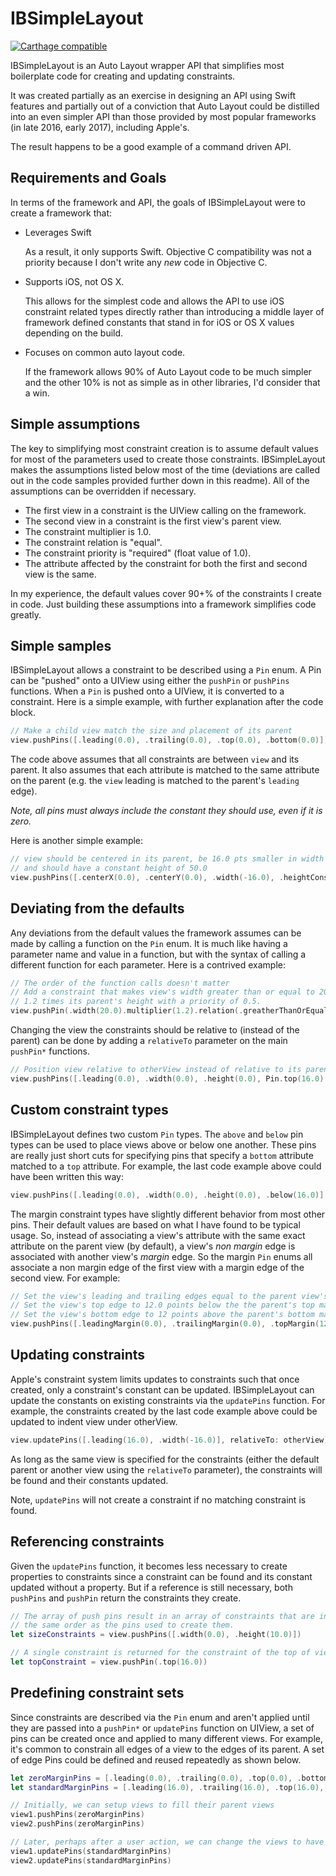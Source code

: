 # IBSimpleLayout

[![Carthage compatible](https://img.shields.io/badge/Carthage-compatible-4BC51D.svg?style=flat)](https://github.com/Carthage/Carthage)

IBSimpleLayout is an Auto Layout wrapper API that simplifies most boilerplate code for creating and updating constraints.

It was created partially as an exercise in designing an API using Swift features and partially out of a conviction that Auto Layout could be distilled into an even simpler API than those provided by most popular frameworks (in late 2016, early 2017), including Apple's.

The result happens to be a good example of a command driven API.

## Requirements and Goals

In terms of the framework and API, the goals of IBSimpleLayout were to create a framework that:
- Leverages Swift

  As a result, it only supports Swift. Objective C compatibility was not a priority because I don't write any *new* code in Objective C.
    
- Supports iOS, not OS X.
  
  This allows for the simplest code and allows the API to use iOS constraint related types directly rather than introducing a middle layer of framework defined constants that stand in for iOS or OS X values depending on the build.
  
- Focuses on common auto layout code.
  
  If the framework allows 90% of Auto Layout code to be much simpler and the other 10% is not as simple as in other libraries, I'd consider that a win.
  
## Simple assumptions
  
The key to simplifying most constraint creation is to assume default values for most of the parameters used to create those constraints.
IBSimpleLayout makes the assumptions listed below most of the time (deviations are called out in the code samples provided further down in this readme).
All of the assumptions can be overridden if necessary.
  
- The first view in a constraint is the UIView calling on the framework.
- The second view in a constraint is the first view's parent view.
- The constraint multiplier is 1.0.
- The constraint relation is "equal".
- The constraint priority is "required" (float value of 1.0).
- The attribute affected by the constraint for both the first and second view is the same.
  
In my experience, the default values cover 90+% of the constraints I create in code. Just building these assumptions into a framework
simplifies code greatly.

## Simple samples

IBSimpleLayout allows a constraint to be described using a `Pin` enum. A Pin can be "pushed" onto a UIView using either the `pushPin` or `pushPins` functions. When a `Pin` is pushed onto a UIView, it is converted to a constraint. Here is a simple example, with further explanation after the code block.

```swift
// Make a child view match the size and placement of its parent
view.pushPins([.leading(0.0), .trailing(0.0), .top(0.0), .bottom(0.0)])
```

The code above assumes that all constraints are between `view` and its parent. It also assumes that each attribute is matched to the same attribute on the parent (e.g. the `view` leading is matched to the parent's `leading` edge).

*Note, all pins must always include the constant they should use, even if it is zero.*

Here is another simple example:

```swift
// view should be centered in its parent, be 16.0 pts smaller in width than its parent, 
// and should have a constant height of 50.0
view.pushPins([.centerX(0.0), .centerY(0.0), .width(-16.0), .heightConstant(50.0)])
```

## Deviating from the defaults

Any deviations from the default values the framework assumes can be made by calling a function on the `Pin` enum. It is much like having a parameter name and value in a function, but with the syntax of calling a different function for each parameter. Here is a contrived example:

```swift
// The order of the function calls doesn't matter
// Add a constraint that makes view's width greater than or equal to 20.0 pts wider than 
// 1.2 times its parent's height with a priority of 0.5.
view.pushPin(.width(20.0).multiplier(1.2).relation(.greatherThanOrEqual).toAttribute(.height).priority(0.5))
```

Changing the view the constraints should be relative to (instead of the parent) can be done by adding a `relativeTo` parameter on the main `pushPin*` functions.

```swift
// Position view relative to otherView instead of relative to its parent view
view.pushPins([.leading(0.0), .width(0.0), .height(0.0), Pin.top(16.0).toAttribute(.bottom)], relativeTo: otherView)
```

## Custom constraint types

IBSimpleLayout defines two custom `Pin` types. The `above` and `below` pin types can be used to place views above or below one another. These pins are really just short cuts for specifying pins that specify a `bottom` attribute matched to a `top` attribute. For example, the last code example above could have been written this way:

```swift
view.pushPins([.leading(0.0), .width(0.0), .height(0.0), .below(16.0)], relativeTo: otherView)
```

The margin constraint types have slightly different behavior from most other pins. Their default values are based on what I have found to be typical usage. So, instead of associating a view's attribute with the same exact attribute on the parent view (by default), a view's *non margin* edge is associated with another view's *margin* edge. So the margin `Pin` enums all associate a non margin edge of the first view with a margin edge of the second view. For example:

```swift
// Set the view's leading and trailing edges equal to the parent view's leading and trailing margins.
// Set the view's top edge to 12.0 points below the the parent's top margin.
// Set the view's bottom edge to 12 points above the parent's bottom margin.
view.pushPins([.leadingMargin(0.0), .trailingMargin(0.0), .topMargin(12.0), .bottomMargin(-12.0)])
```

## Updating constraints

Apple's constraint system limits updates to constraints such that once created, only a constraint's constant can be updated. IBSimpleLayout can update the constants on existing constraints via the `updatePins` function. For example, the constraints created by the last code example above could be updated to indent view under otherView.

```swift
view.updatePins([.leading(16.0), .width(-16.0)], relativeTo: otherView)
```

As long as the same view is specified for the constraints (either the default parent or another view using the `relativeTo` parameter), the constraints will be found and their constants updated.

Note, `updatePins` will not create a constraint if no matching constraint is found.

## Referencing constraints

Given the `updatePins` function, it becomes less necessary to create properties to constraints since a constraint can be found and its constant updated without a property. But if a reference is still necessary, both `pushPins` and `pushPin` return the constraints they create.

```swift
// The array of push pins result in an array of constraints that are in 
// the same order as the pins used to create them.
let sizeConstraints = view.pushPins([.width(0.0), .height(10.0)])

// A single constraint is returned for the constraint of the top of view to the top of its parent view.
let topConstraint = view.pushPin(.top(16.0))
```

## Predefining constraint sets

Since constraints are described via the `Pin` enum and aren't applied until they are passed into a `pushPin*` or `updatePins` function on UIView, a set of pins can be created once and applied to many different views. For example, it's common to constrain all edges of a view to the edges of its parent. A set of edge Pins could be defined and reused repeatedly as shown below.

```swift
let zeroMarginPins = [.leading(0.0), .trailing(0.0), .top(0.0), .bottom(0.0)]
let standardMarginPins = [.leading(16.0), .trailing(16.0), .top(16.0), .bottom(16.0)]

// Initially, we can setup views to fill their parent views
view1.pushPins(zeroMarginPins)
view2.pushPins(zeroMarginPins)

// Later, perhaps after a user action, we can change the views to have margins within their parent view
view1.updatePins(standardMarginPins)
view2.updatePins(standardMarginPins)
```


